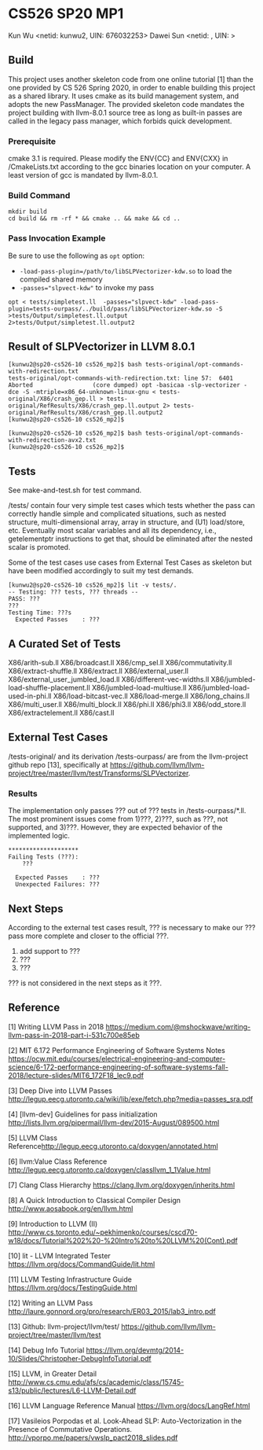
# CS526 SP20 MP1
Kun Wu \<netid: kunwu2, UIN: 676032253\>
Dawei Sun \<netid: , UIN: \>
## Build
This project uses another skeleton code from one online tutorial \[1\] than the one provided by CS 526 Spring 2020, in order to enable building this project as a shared library. It uses cmake as its build management system, and adopts the new PassManager. The provided skeleton code mandates the project building with llvm-8.0.1 source tree as long as built-in passes are called in the legacy pass manager, which forbids quick development.

### Prerequisite
cmake 3.1 is required. Please modify the ENV{CC} and ENV{CXX} in /CmakeLists.txt according to the gcc binaries location on your computer. A least version of gcc is mandated by llvm-8.0.1.

### Build Command
```
mkdir build
cd build && rm -rf * && cmake .. && make && cd ..
```

### Pass Invocation Example
Be sure to use the following as `opt` option:

- `-load-pass-plugin=/path/to/libSLPVectorizer-kdw.so` to load the compiled shared memory
- `-passes="slpvect-kdw"` to invoke my pass

```
opt < tests/simpletest.ll  -passes="slpvect-kdw" -load-pass-plugin=tests-ourpass/../build/pass/libSLPVectorizer-kdw.so -S >tests/Output/simpletest.ll.output 2>tests/Output/simpletest.ll.output2
```

## Result of SLPVectorizer in LLVM 8.0.1
```
[kunwu2@sp20-cs526-10 cs526_mp2]$ bash tests-original/opt-commands-with-redirection.txt 
tests-original/opt-commands-with-redirection.txt: line 57:  6401 Aborted                 (core dumped) opt -basicaa -slp-vectorizer -dce -S -mtriple=x86_64-unknown-linux-gnu < tests-original/X86/crash_gep.ll > tests-original/RefResults/X86/crash_gep.ll.output 2> tests-original/RefResults/X86/crash_gep.ll.output2
[kunwu2@sp20-cs526-10 cs526_mp2]$
```

```
[kunwu2@sp20-cs526-10 cs526_mp2]$ bash tests-original/opt-commands-with-redirection-avx2.txt 
[kunwu2@sp20-cs526-10 cs526_mp2]$
```

## Tests
See make-and-test.sh for test command.

/tests/ contain four very simple test cases which tests whether the pass can correctly handle simple and complicated situations, such as nested structure, multi-dimensional array, array in structure, and (U1) load/store, etc. Eventually most scalar variables and all its dependency, i.e., getelementptr instructions to get that, should be eliminated after the nested scalar is promoted. 

Some of the test cases use cases from External Test Cases as skeleton but have been modified accordingly to suit my test demands.

```
[kunwu2@sp20-cs526-10 cs526_mp2]$ lit -v tests/.
-- Testing: ??? tests, ??? threads --
PASS: ???
???
Testing Time: ???s
  Expected Passes    : ???
```

## A Curated Set of Tests
X86/arith-sub.ll
X86/broadcast.ll
X86/cmp_sel.ll
X86/commutativity.ll
X86/extract-shuffle.ll
X86/extract.ll
X86/external_user.ll
X86/external_user_jumbled_load.ll
X86/different-vec-widths.ll
X86/jumbled-load-shuffle-placement.ll
X86/jumbled-load-multiuse.ll
X86/jumbled-load-used-in-phi.ll
X86/load-bitcast-vec.ll
X86/load-merge.ll
X86/long_chains.ll
X86/multi_user.ll
X86/multi_block.ll
X86/phi.ll
X86/phi3.ll
X86/odd_store.ll
X86/extractelement.ll
X86/cast.ll

## External Test Cases
/tests-original/ and its derivation /tests-ourpass/ are from the llvm-project github repo \[13\], specifically at <https://github.com/llvm/llvm-project/tree/master/llvm/test/Transforms/SLPVectorizer>.

### Results
The implementation only passes ??? out of ??? tests in /tests-ourpass/*.ll. The most prominent issues come from 1)???, 2)???, such as ???, not supported, and 3)???. However, they are expected behavior of the implemented logic.

```
********************
Failing Tests (???):
    ???

  Expected Passes    : ???
  Unexpected Failures: ???
  ```

## Next Steps
According to the external test cases result, ??? is necessary to make our ??? pass more complete and closer to the official ???.

1) add support to ???
2) ???
3) ???

??? is not considered in the next steps as it ???.

## Reference
\[1\] Writing LLVM Pass in 2018 <https://medium.com/@mshockwave/writing-llvm-pass-in-2018-part-i-531c700e85eb> 

\[2\] MIT 6.172 Performance Engineering of Software Systems Notes <https://ocw.mit.edu/courses/electrical-engineering-and-computer-science/6-172-performance-engineering-of-software-systems-fall-2018/lecture-slides/MIT6_172F18_lec9.pdf> 

\[3\] Deep Dive into LLVM Passes <http://legup.eecg.utoronto.ca/wiki/lib/exe/fetch.php?media=passes_sra.pdf> 

\[4\] \[llvm-dev\] Guidelines for pass initialization <http://lists.llvm.org/pipermail/llvm-dev/2015-August/089500.html> 

\[5\] LLVM Class Reference<http://legup.eecg.utoronto.ca/doxygen/annotated.html> 

\[6\] llvm:Value Class Reference <http://legup.eecg.utoronto.ca/doxygen/classllvm_1_1Value.html> 

\[7\] Clang Class Hierarchy <https://clang.llvm.org/doxygen/inherits.html> 

\[8\] A Quick Introduction to Classical Compiler Design <http://www.aosabook.org/en/llvm.html> 

\[9\] Introduction to LLVM (II) <http://www.cs.toronto.edu/~pekhimenko/courses/cscd70-w18/docs/Tutorial%202%20-%20Intro%20to%20LLVM%20(Cont).pdf>

\[10\] lit - LLVM Integrated Tester <https://llvm.org/docs/CommandGuide/lit.html>

\[11\] LLVM Testing Infrastructure Guide <https://llvm.org/docs/TestingGuide.html>

\[12\] Writing an LLVM Pass <http://laure.gonnord.org/pro/research/ER03_2015/lab3_intro.pdf>

\[13\] Github: llvm-project/llvm/test/ <https://github.com/llvm/llvm-project/tree/master/llvm/test>

\[14\] Debug Info Tutorial <https://llvm.org/devmtg/2014-10/Slides/Christopher-DebugInfoTutorial.pdf>

\[15\] LLVM, in Greater Detail <http://www.cs.cmu.edu/afs/cs/academic/class/15745-s13/public/lectures/L6-LLVM-Detail.pdf>

\[16\] LLVM Language Reference Manual <https://llvm.org/docs/LangRef.html>

\[17\] Vasileios Porpodas et al. Look-Ahead SLP: Auto-Vectorization in the Presence of Commutative Operations.  <http://vporpo.me/papers/vwslp_pact2018_slides.pdf>